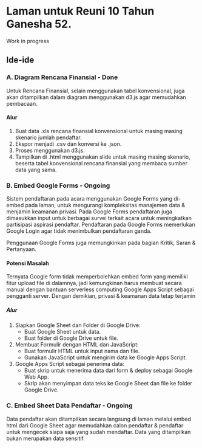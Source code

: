 # Laman untuk Reuni 10 Tahun Ganesha 52. 

Work in progress

## Ide-ide

### A. Diagram Rencana Finansial - Done

Untuk Rencana Finansial, selain menggunakan tabel konvensional, juga akan ditampilkan dalam diagram menggunakan d3.js agar memudahkan pembacaan. 

#### Alur 

1. Buat data .xls rencana finansial konvensional untuk masing masing skenario jumlah pendaftar.
2. Ekspor menjadi .csv dan konversi ke .json.
3. Proses menggunakan d3.js.
4. Tampilkan di .html menggunakan slide untuk masing masing skenario, beserta tabel konvensional rencana finansial yang membaca sumber data yang sama.

### B. Embed Google Forms - Ongoing

Sistem pendaftaran pada acara menggunakan Google Forms yang di-embed pada laman, untuk mengurangi kompleksitas manajemen data & menjamin keamanan privasi. Pada Google Forms pendaftaran juga dimasukkan input untuk berbagai survei terkait acara untuk meningkatkan partisipasi aspirasi pendaftar. Pendaftaran pada Google Forms memerlukan Google Login agar tidak menimbulkan pendaftaran ganda.

Penggunaan Google Forms juga memungkinkan pada bagian Kritik, Saran & Pertanyaan.

#### Potensi Masalah

Ternyata Google form tidak memperbolehkan embed form yang memiliki fitur upload file di dalamnya, jadi kemungkinan harus membuat secara manual dengan bantuan serverless computing Google Apps Script sebagai pengganti server. Dengan demikian, privasi & keamanan data tetap terjamin

##### Alur

1. Siapkan Google Sheet dan Folder di Google Drive:
    - Buat Google Sheet untuk data.
    - Buat folder di Google Drive untuk file.
2. Membuat Formulir dengan HTML dan JavaScript:
    - Buat formulir HTML untuk input nama dan file.
    - Gunakan JavaScript untuk mengirim data ke Google Apps Script.
3. Google Apps Script sebagai penerima data:
    - Buat skrip untuk menerima data dari form & deploy sebagai Google Web App.
    - Skrip akan menyimpan data teks ke Google Sheet dan file ke folder Google Drive.

### C. Embed Sheet Data Pendaftar - Ongoing

Data pendaftar akan ditampilkan secara langsung di laman melalui embed html dari Google Sheet agar memudahkan calon pendaftar & pendaftar untuk mengecek siapa saja yang sudah mendaftar. Data yang ditampilkan bukan merupakan data sensitif. 